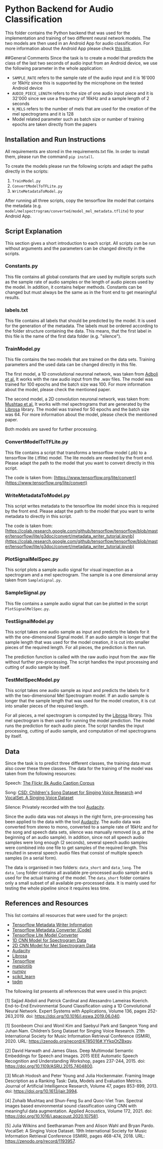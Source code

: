 # Python Backend for Audio Classification
This folder contains the Python backend that was used for the implementation and training of two different neural network models.
The two models are then used in an Android App for audio classification.
For more information about the Android App please check [this link](https://github.com/jeschm/AudioClassifierAndroidApp/tree/main/AndroidApp).

##General Comments
Since the task is to create a model that predicts the class of the last two seconds of audio input from an 
Android device, we use the following parameter in the whole application:
* `SAMPLE_RATE` refers to the sample rate of the audio input and it is 16'000 or 16kHz since this is supported by 
  the microphone on the tested Android device
* `AUDIO_PIECE_LENGTH` refers to the size of one audio input piece and it is 32'000 since we use a frequency of 
  16kHz and a sample length of 2 seconds
* `N_MELS` refers to the number of mels that are used for the creation of the mel spectrograms and it is 128
* Model related parameter such as batch size or number of training epochs are taken directly from the papers

## Installation and Run Instructions
All requirements are stored in the requirements.txt file. 
In order to install them, please run the command `pip install`.

To create the models please run the following scripts and adapt the paths directly in the scripts:

1. `TrainModel.py`
2. `ConvertModelToTFLite.py`
3. `WriteMetadataToModel.py`

After running all three scripts, copy the tensorflow lite model that contains the metadata 
(e.g. `model/melspectrogram/converted/model_mel_metadata.tflite`) to your Android App.

## Script Explanation
This section gives a short introduction to each script.
All scripts can be run without arguments and the parameters can be changed directly in the scripts.

### Constants.py
This file contains all global constants that are used by multiple scripts such as the sample rate of audio samples
or the length of audio pieces used by the model.
In addition, it contains helper methods.
Constants can be changed but must always be the same as in the front end to get meaningful results.

### labels.txt
This file contains all labels that should be predicted by the model.
It is used for the generation of the metadata.
The labels must be ordered according to the folder structure containing the data.
This means, that the first label in this file is the name of the first data folder (e.g. "silence").

### TrainModel.py
This file contains the two models that are trained on the data sets.
Training parameters and the used data can be changed directly in this file.

The first model, a 1D convolutional neuronal network, was taken from [Adboli et al.](https://arxiv.org/abs/1904.08990)
It works with the raw audio input from the .wav files.
The model was trained for 100 epochs and the batch size was 100.
For more information about the model, please check the mentioned paper.

The second model, a 2D convolution neuronal network, was taken from: [Mushtaq et al.](https://doi.org/10.1016/j.apacoust.2020.107581)
It works with mel spectrograms that are generated by the [Librosa](https://librosa.org) library.
The model was trained for 50 epochs and the batch size was 64.
For more information about the model, please check the mentioned paper.

Both models are saved for further processing.

### ConvertModelToTFLite.py
This file contains a script that transforms a tensorflow model (.pb) to a tensorflow lite (.tflite) model.
The lite models are needed by the front end.
Please adapt the path to the model that you want to convert directly in this script.

The code is taken from: [https://www.tensorflow.org/lite/convert](https://www.tensorflow.org/lite/convert)
### WriteMetadataToModel.py
This script writes metadata to the tensorflow lite model since this is required by the front end.
Please adapt the path to the model that you want to write metadata to directly in this script.

The code is taken from: [https://colab.research.google.com/github/tensorflow/tensorflow/blob/master/tensorflow/lite/g3doc/convert/metadata_writer_tutorial.ipynb](https://colab.research.google.com/github/tensorflow/tensorflow/blob/master/tensorflow/lite/g3doc/convert/metadata_writer_tutorial.ipynb)

### PlotSignalMelSpec.py
This script plots a sample audio signal for visual inspection as a spectrogram and a mel spectrogram.
The sample is a one dimensional array taken from `SampleSignal.py`.

### SampleSignal.py
This file contains a sample audio signal that can be plotted in the script `PlotSignalMelSpec.py`.

### TestSignalModel.py
This script takes one audio sample as input and predicts the labels for it with the one-dimensional Signal model.
If an audio sample is longer that the sample length that was used for the model creation, it is cut into smaller pieces of the required length.
For all pieces, the prediction is then run.

The prediction function is called with the raw audio input from the .wav file without further pre-processing.
The script handles the input processing and cutting of audio sample by itself.

### TestMelSpecModel.py
This script takes one audio sample as input and predicts the labels for it with the two-dimensional Mel Spectrogram model.
If an audio sample is longer that the sample length that was used for the model creation, it is cut into smaller pieces of the required length.

For all pieces, a mel spectrogram is computed by the [Librosa](https://librosa.org) library.
This mel spectrogram is then used for running the model prediction.
The model runs the prediction for each audio piece.
The script handles the input processing, cutting of audio sample, and computation of mel spectrograms by itself.

## Data 
Since the task is to predict three different classes, the training data must also cover these three classes.
The data for the training of the model was taken from the following resources:

Speech: [The Flickr 8k Audio Caption Corpus](https://dagshub.com/michizhou/Flickr-Audio-Caption-Corpus)

Song: [CSD: Children's Song Dataset for Singing Voice Research](https://zenodo.org/record/4785016#.YYkpOtZBxqv) 
and [VocalSet: A Singing Voice Dataset](https://zenodo.org/record/1193957)

Silence: Privately recorded with the tool [Audacity](https://www.audacityteam.org/).

Since the audio data was not always in the right form, pre-processing has been applied to the data with the tool [Audacity](https://www.audacityteam.org/).
The audio data was converted from stereo to mono, converted to a sample rate of 16kHz and for the song and speech 
data sets, silence was manually removed (e.g. at the beginning of an audio sample).
In addition, since not all speech audio samples were long enough (2 seconds), several speech audio samples were 
combined into one file to get samples of the required length.
This resulted in several speech audio files that consist of multiple speech samples (in a serial form).

The data is organised in two folders: `data_short` and `data_long`.
The `data_long` folder contains all available pre-processed audio sample and is used for the actual training of the model.
The `data_short` folder contains only a small subset of all available pre-processed data.
It is mainly used for testing the whole pipeline since it requires less time.

## References and Resources
This list contains all resources that were used for the project:

* [Tensorflow Metadata Writer Information](https://www.tensorflow.org/lite/convert/metadata)
* [Tensorflow Metadata Converter (Code)](https://colab.research.google.com/github/tensorflow/tensorflow/blob/master/tensorflow/lite/g3doc/convert/metadata_writer_tutorial.ipynb)
* [Tensorflow Lite Model Converter](https://www.tensorflow.org/lite/convert)
* [1D CNN Model for Spectrogram Data](https://github.com/Logan97117/environmental_sound_classification_1DCNN)
* [2D CNN Model for Mel Spectrogram Data](https://doi.org/10.1016/j.apacoust.2020.107581)
* [Audacity](https://www.audacityteam.org/)
* [Librosa](https://librosa.org)
* [Tensorflow](http://www.tensorflow.org/)
* [matplotlib](https://matplotlib.org/)
* [numpy](https://numpy.org/)
* [scikit_learn](https://github.com/tqdm/tqdm)
* [tqdm](https://github.com/tqdm/tqdm)

The following list presents all references that were used in this project:

<a id="1">[1]</a> 
Sajjad Abdoli and Patrick Cardinal and Alessandro Lameiras Koerich. 
End-to-End Environmental Sound Classification using a 1D Convolutional Neural Network.
Expert Systems with Applications,
Volume 136, pages 252-263,2019. 
doi: https://doi.org/10.1016/j.eswa.2019.06.040.

<a id="1">[1]</a> 
Soonbeom Choi and Wonil Kim and Saebyul Park and Sangeon Yong and Juhan Nam.
Children’s Song Dataset for Singing Voice Research. 
21th International Society for Music Information Retrieval Conference (ISMIR), 2020. 
URL: https://zenodo.org/record/4785016#.YYkpOtZBxqv.

<a id="2">[2]</a>
David Harwath and James Glass.
Deep Multimodal Semantic Embeddings for Speech and Images.
2015 IEEE Automatic Speech Recognition and Understanding Workshop, 
pages 237-244, 2015.
doi: https://doi.org/10.1109/ASRU.2015.7404800.

<a id="3">[3]</a>
Micah Hodosh and Peter Young and Julia Hockenmaier.
Framing Image Description as a Ranking Task: Data, Models and Evaluation Metrics.
Journal of Artificial Intelligence Research, 
Volume 47, pages 853-899, 2013. 
doi: https://doi.org/10.1613/jair.3994.

<a id="4">[4]</a> 
Zohaib Mushtaq and Shun-Feng Su and Quoc-Viet Tran. 
Spectral images based environmental sound classification using CNN with meaningful data augmentation.
Applied Acoustics,
Volume 172, 2021. 
doi: https://doi.org/10.1016/j.apacoust.2020.107581.

<a id="5">[5]</a> 
Julia Wilkins and Seetharaman Prem and Alison Wahl and Bryan Pardo.
VocalSet: A Singing Voice Dataset.
19th International Society for Music Information Retrieval Conference (ISMIR), 
pages 468-474, 2018.
URL: https://zenodo.org/record/1193957.
